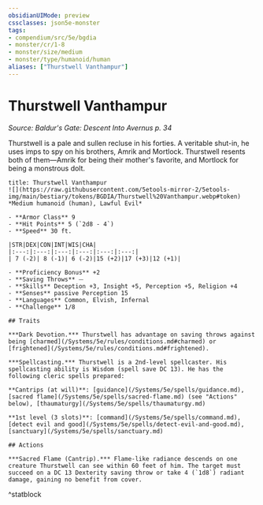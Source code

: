 ```yaml
---
obsidianUIMode: preview
cssclasses: json5e-monster
tags:
- compendium/src/5e/bgdia
- monster/cr/1-8
- monster/size/medium
- monster/type/humanoid/human
aliases: ["Thurstwell Vanthampur"]
---
```

# Thurstwell Vanthampur
*Source: Baldur's Gate: Descent Into Avernus p. 34*  

Thurstwell is a pale and sullen recluse in his forties. A veritable shut-in, he uses imps to spy on his brothers, Amrik and Mortlock. Thurstwell resents both of them—Amrik for being their mother's favorite, and Mortlock for being a monstrous dolt.

```ad-statblock
title: Thurstwell Vanthampur
![](https://raw.githubusercontent.com/5etools-mirror-2/5etools-img/main/bestiary/tokens/BGDIA/Thurstwell%20Vanthampur.webp#token)
*Medium humanoid (human), Lawful Evil*

- **Armor Class** 9
- **Hit Points** 5 (`2d8 - 4`)
- **Speed** 30 ft.

|STR|DEX|CON|INT|WIS|CHA|
|:---:|:---:|:---:|:---:|:---:|:---:|
| 7 (-2)| 8 (-1)| 6 (-2)|15 (+2)|17 (+3)|12 (+1)|

- **Proficiency Bonus** +2
- **Saving Throws** ⏤
- **Skills** Deception +3, Insight +5, Perception +5, Religion +4
- **Senses** passive Perception 15
- **Languages** Common, Elvish, Infernal
- **Challenge** 1/8

## Traits

***Dark Devotion.*** Thurstwell has advantage on saving throws against being [charmed](/Systems/5e/rules/conditions.md#charmed) or [frightened](/Systems/5e/rules/conditions.md#frightened).

***Spellcasting.*** Thurstwell is a 2nd-level spellcaster. His spellcasting ability is Wisdom (spell save DC 13). He has the following cleric spells prepared:

**Cantrips (at will)**: [guidance](/Systems/5e/spells/guidance.md), [sacred flame](/Systems/5e/spells/sacred-flame.md) (see "Actions" below), [thaumaturgy](/Systems/5e/spells/thaumaturgy.md)

**1st level (3 slots)**: [command](/Systems/5e/spells/command.md), [detect evil and good](/Systems/5e/spells/detect-evil-and-good.md), [sanctuary](/Systems/5e/spells/sanctuary.md)

## Actions

***Sacred Flame (Cantrip).*** Flame-like radiance descends on one creature Thurstwell can see within 60 feet of him. The target must succeed on a DC 13 Dexterity saving throw or take 4 (`1d8`) radiant damage, gaining no benefit from cover.
```
^statblock